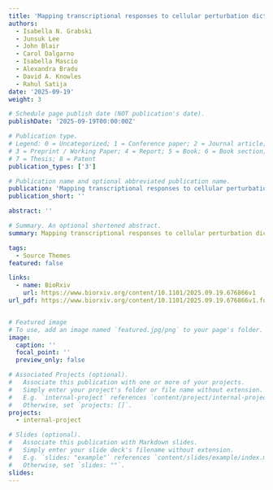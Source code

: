 ```yaml
---
title: 'Mapping transcriptional responses to cellular perturbation dictionaries with RNA fingerprinting'
authors:
  - Isabella N. Grabski
  - Junsuk Lee
  - John Blair
  - Carol Dalgarno
  - Isabella Mascio
  - Alexandra Bradu
  - David A. Knowles
  - Rahul Satija
date: '2025-09-19'
weight: 3

# Schedule page publish date (NOT publication's date).
publishDate: '2025-09-19T00:00:00Z'

# Publication type.
# Legend: 0 = Uncategorized; 1 = Conference paper; 2 = Journal article;
# 3 = Preprint / Working Paper; 4 = Report; 5 = Book; 6 = Book section;
# 7 = Thesis; 8 = Patent
publication_types: ['3']

# Publication name and optional abbreviated publication name.
publication: 'Mapping transcriptional responses to cellular perturbation dictionaries with RNA fingerprinting'
publication_short: ''

abstract: ''

# Summary. An optional shortened abstract.
summary: Mapping transcriptional responses to cellular perturbation dictionaries with RNA fingerprinting [FlexPlex]

tags:
  - Source Themes
featured: false

links:
  - name: BioRxiv
    url: https://www.biorxiv.org/content/10.1101/2025.09.19.676866v1
url_pdf: https://www.biorxiv.org/content/10.1101/2025.09.19.676866v1.full.pdf


# Featured image
# To use, add an image named `featured.jpg/png` to your page's folder.
image:
  caption: ''
  focal_point: ''
  preview_only: false

# Associated Projects (optional).
#   Associate this publication with one or more of your projects.
#   Simply enter your project's folder or file name without extension.
#   E.g. `internal-project` references `content/project/internal-project/index.md`.
#   Otherwise, set `projects: []`.
projects:
  - internal-project

# Slides (optional).
#   Associate this publication with Markdown slides.
#   Simply enter your slide deck's filename without extension.
#   E.g. `slides: "example"` references `content/slides/example/index.md`.
#   Otherwise, set `slides: ""`.
slides:
---
```


